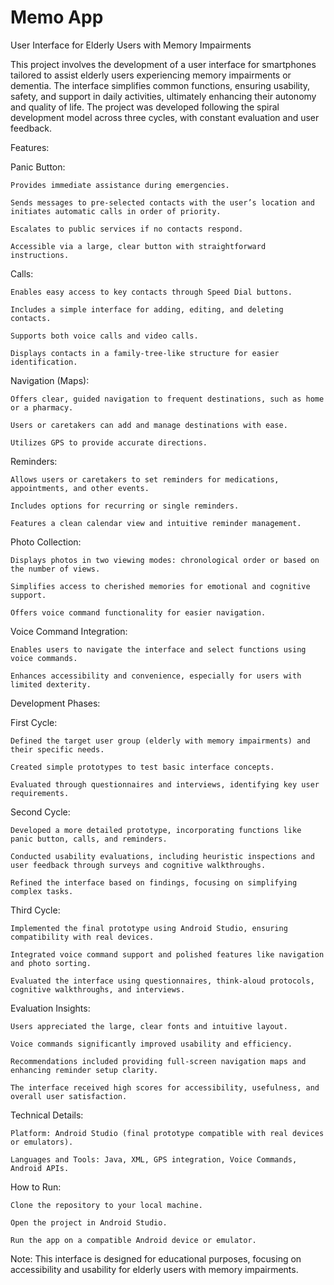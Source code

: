 # Memo App
User Interface for Elderly Users with Memory Impairments

This project involves the development of a user interface for smartphones tailored to assist elderly users experiencing memory impairments or dementia. The interface simplifies common functions, ensuring usability, safety, and support in daily activities, ultimately enhancing their autonomy and quality of life. The project was developed following the spiral development model across three cycles, with constant evaluation and user feedback.

Features:

  Panic Button:
  
    Provides immediate assistance during emergencies.
    
    Sends messages to pre-selected contacts with the user’s location and initiates automatic calls in order of priority.
    
    Escalates to public services if no contacts respond.
    
    Accessible via a large, clear button with straightforward instructions.
  
  Calls:
  
    Enables easy access to key contacts through Speed Dial buttons.
    
    Includes a simple interface for adding, editing, and deleting contacts.
    
    Supports both voice calls and video calls.
    
    Displays contacts in a family-tree-like structure for easier identification.
  
  Navigation (Maps):
  
    Offers clear, guided navigation to frequent destinations, such as home or a pharmacy.
    
    Users or caretakers can add and manage destinations with ease.
    
    Utilizes GPS to provide accurate directions.
  
  Reminders:
  
    Allows users or caretakers to set reminders for medications, appointments, and other events.
    
    Includes options for recurring or single reminders.
    
    Features a clean calendar view and intuitive reminder management.
  
  Photo Collection:
  
    Displays photos in two viewing modes: chronological order or based on the number of views.
    
    Simplifies access to cherished memories for emotional and cognitive support.
    
    Offers voice command functionality for easier navigation.
  
  Voice Command Integration:
  
    Enables users to navigate the interface and select functions using voice commands.
    
    Enhances accessibility and convenience, especially for users with limited dexterity.

Development Phases:

  First Cycle:
  
    Defined the target user group (elderly with memory impairments) and their specific needs.
    
    Created simple prototypes to test basic interface concepts.
    
    Evaluated through questionnaires and interviews, identifying key user requirements.
    
  Second Cycle:
  
    Developed a more detailed prototype, incorporating functions like panic button, calls, and reminders.
    
    Conducted usability evaluations, including heuristic inspections and user feedback through surveys and cognitive walkthroughs.
    
    Refined the interface based on findings, focusing on simplifying complex tasks.
  
  Third Cycle:
  
    Implemented the final prototype using Android Studio, ensuring compatibility with real devices.
    
    Integrated voice command support and polished features like navigation and photo sorting.
    
    Evaluated the interface using questionnaires, think-aloud protocols, cognitive walkthroughs, and interviews.

  
Evaluation Insights:
  
    Users appreciated the large, clear fonts and intuitive layout.
    
    Voice commands significantly improved usability and efficiency.
    
    Recommendations included providing full-screen navigation maps and enhancing reminder setup clarity.
    
    The interface received high scores for accessibility, usefulness, and overall user satisfaction.

  
Technical Details:
  
    Platform: Android Studio (final prototype compatible with real devices or emulators).
    
    Languages and Tools: Java, XML, GPS integration, Voice Commands, Android APIs.

  
How to Run:
  
    Clone the repository to your local machine.
    
    Open the project in Android Studio.
    
    Run the app on a compatible Android device or emulator.

Note: This interface is designed for educational purposes, focusing on accessibility and usability for elderly users with memory impairments.
